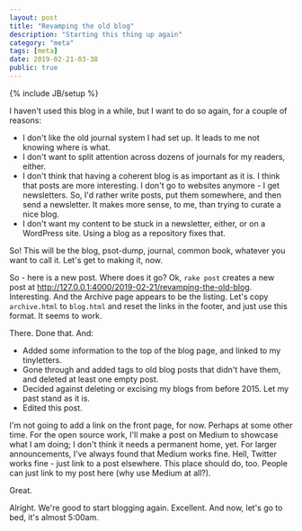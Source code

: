 ```yaml
---
layout: post
title: "Revamping the old blog"
description: "Starting this thing up again"
category: "meta"
tags: [meta]
date: 2019-02-21-03-38
public: true
---
```

{% include JB/setup %}

I haven't used this blog in a while, but I want to do so again, for a couple of reasons:

- I don't like the old journal system I had set up. It leads to me not knowing where is what.
- I don't want to split attention across dozens of journals for my readers, either.
- I don't think that having a coherent blog is as important as it is. I think that posts are more interesting. I don't go to websites anymore - I get newsletters. So, I'd rather write posts, put them somewhere, and then send a newsletter. It makes more sense, to me, than trying to curate a nice blog.
- I don't want my content to be stuck in a newsletter, either, or on a WordPress site. Using a blog as a repository fixes that.

So! This will be the blog, psot-dump, journal, common book, whatever you want to call it. Let's get to making it, now. 

So - here is a new post. Where does it go? Ok, `rake post` creates a new post at http://127.0.0.1:4000/2019-02-21/revamping-the-old-blog. Interesting. And the Archive page appears to be the listing. Let's copy `archive.html` to `blog.html` and reset the links in the footer, and just use this format. It seems to work.

There. Done that. And:

- Added some information to the top of the blog page, and linked to my tinyletters.
- Gone through and added tags to old blog posts that didn't have them, and deleted at least one empty post.
- Decided against deleting or excising my blogs from before 2015. Let my past stand as it is.
- Edited this post.

I'm not going to add a link on the front page, for now. Perhaps at some other time. For the open source work, I'll make a post on Medium to showcase what I am doing; I don't think it needs a permanent home, yet. For larger announcements, I've always found that Medium works fine. Hell, Twitter works fine - just link to a post elsewhere. This place should do, too. People can just link to my post here (why use Medium at all?).

Great.

Alright. We're good to start blogging again. Excellent. And now, let's go to bed, it's almost 5:00am.
